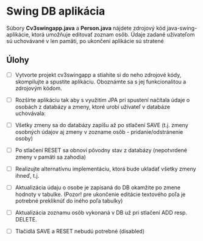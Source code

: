 # Swing DB aplikácia

Súbory **Cv3swingapp.java** a **Person.java** nájdete zdrojový kód java-swing-aplikácie, ktorá umožňuje editovať zoznam osôb. 
Údaje zadané užívateľom sú uchovávané v len pamäti, po ukončení aplikácie sú stratené

## Úlohy
- [ ] Vytvorte projekt cv3swingapp a stiahite si do neho zdrojové kódy, skompilujte a spustite aplikáciu. Oboznámte sa s jej funkcionalitou a zdrojovým kódom.
- [ ] Rozšírte aplikáciu tak aby s využitím JPA pri spustení načítala údaje o osobách z databázy a zmeny, ktoré urobí užívateľ v databáze uchovávala:
- [ ] Všetky zmeny sa do databázy zapíšu až po stlačení SAVE (t.j. zmeny osobných údajov aj zmeny v zozname osôb - pridanie/odstránenie osoby)
- [ ] Po stlačení RESET sa obnoví pôvodny stav z databázy (nepotvrdené zmeny v pamäti sa zahodia)

- [ ] Realizujte alternatívnu implementáciu, ktorá bude ukladať všetky zmeny ihneď, t.j.
- [ ] Aktualizácia údaju o osobe je zapísaná do DB okamžite po zmene hodnoty v tabulke. (Pozor! pre ukončenie editácie textového poľa je potrebné prekliknúť do iného poľa tabulky)
- [ ] Aktualizácia zoznamu osôb vykonaná v DB už pri stlačení ADD resp. DELETE.
- [ ] Tlačidlá SAVE a RESET nebudú potrebné (disabled)
